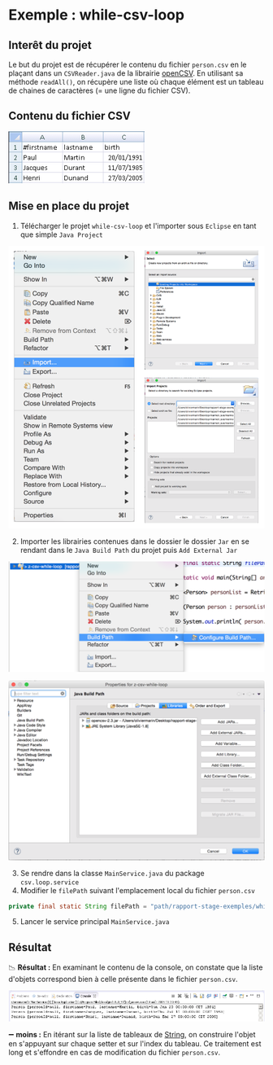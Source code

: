 # Exemple : while-csv-loop

## Interêt du projet

Le but du projet est de récupérer le contenu du fichier ```person.csv``` en le plaçant dans un ```CSVReader.java``` 
de la librairie [openCSV](http://opencsv.sourceforge.net/). En utilisant sa méthode ```readAll()```, on récupère 
une liste où chaque élément est un tableau de chaines de caractères (= une ligne du fichier CSV).

## Contenu du fichier CSV

![IMAGE ALT TEXT HERE](https://github.com/oliviermarin/rapport-stage-exemples/blob/master/images/csv-while-loop-file.PNG?raw=true)

## Mise en place du projet

1. Télécharger le projet ```while-csv-loop``` et l'importer sous ```Eclipse``` en tant que simple ```Java Project``` 

![import project](https://github.com/oliviermarin/rapport-stage-exemples/blob/master/images/import-project.png?raw=true)

2. Importer les librairies contenues dans le dossier le dossier ```Jar``` en se rendant dans le ```Java Build Path``` du projet puis ```Add External Jar```

![se rendre dans les librairies](https://github.com/oliviermarin/rapport-stage-exemples/blob/master/images/conf-build-path.png?raw=true)

![ajouter les librairies](https://github.com/oliviermarin/rapport-stage-exemples/blob/master/images/ext-lib.png?raw=true)

3. Se rendre dans la classe ```MainService.java``` du package ```csv.loop.service```
4. Modifier le ```filePath``` suivant l'emplacement local du fichier ```person.csv``` 

```java
private final static String filePath = "path/rapport-stage-exemples/while-csv-loop/file/person.csv";
```
5. Lancer le service principal ```MainService.java```

## Résultat

:chart_with_downwards_trend: **Résultat :** En examinant le contenu de la console, on constate que la liste d'objets correspond bien à celle présente dans le fichier ```person.csv```.

![résultat en console](https://github.com/oliviermarin/rapport-stage-exemples/blob/master/images/console-csv-while-loop.PNG?raw=true)

:heavy_minus_sign: **moins :** En itérant sur la liste de tableaux de [String](http://docs.oracle.com/javase/7/docs/api/java/lang/String.html), on construire l'objet en s'appuyant 
sur chaque setter et sur l'index du tableau. Ce traitement est long et s'effondre en cas de modification du fichier ```person.csv```.
